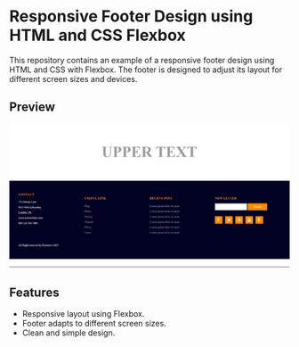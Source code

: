 # <b>Responsive Footer Design using HTML and CSS Flexbox</b>

This repository contains an example of a responsive footer design using HTML and CSS with Flexbox. The footer is designed to adjust its layout for different screen sizes and devices.

## Preview

![Preview](footer.png)

## Features

- Responsive layout using Flexbox.
- Footer adapts to different screen sizes.
- Clean and simple design.
